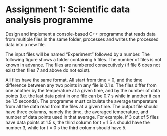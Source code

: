 # Assignment 1: Scientific data analysis programme

Design and implement a console-based C++ programme that reads data from multiple files
in the same folder, processes and writes the processed data into a new file. 

The input files will be named “Experiment” followed by a number. The following figure
shows a folder containing 5 files. The number of files is not known in advance. The files are
numbered consecutively (if file 6 does not exist then files 7 and above do not exist).

All files have the same format. All start from time = 0, and the time difference between any
two points in any file is 0.1 s. The files differ from one another by the temperature at a given
time, and by the number of data points (i.e. the last data point in one file can be 0.7 s while
in another it can be 1.5 seconds).
The programme must calculate the average temperature from all the data read from the
files at a given time. The output file should have three columns, namely the time, the
averaged temperature, and number of data points used in that average. For example, if 3
out of 5 files have data points at 1.5 s, the third column for t = 1.5 s should have the number
3, while for t = 0 s the third column should have 5.
